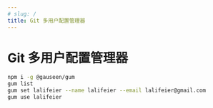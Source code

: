 ```yaml
---
# slug: /
title: Git 多用户配置管理器
---
```


# Git 多用户配置管理器

```bash
npm i -g @gauseen/gum
gum list
gum set lalifeier --name lalifeier --email lalifeier@gmail.com
gum use lalifeier
```
